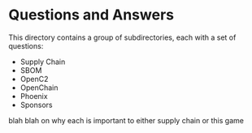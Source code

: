 # Questions and Answers
This directory contains
a group of subdirectories,
each with a set of questions:
- Supply Chain
- SBOM
- OpenC2
- OpenChain
- Phoenix
- Sponsors

blah blah on why each is important to either supply chain or this game

